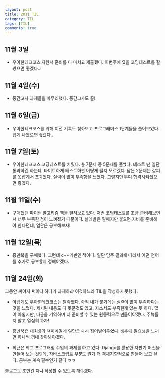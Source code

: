 ```yaml
---
layout: post
title: 2011 TIL
category: TIL
tags: [TIL]
comments: true
---
```


## 11월 3일

- 우아한테크코스 지원서 준비를 다 마치고 제출했다. 이번주에 있을 코딩테스트를 잘 봤으면 좋겠다..!

## 11월 4일(수)

- 중간고사 과제들을 마무리했다. 중간고사도 끝!

## 11월 6일(금)

- 우아한테크코스를 위해 이전 기록도 찾아보고 프로그래머스 1단계들을 풀어보았다. 쉽게 나왔으면 좋겠다..

## 11월 7일(토)

- 우아한테크코스 코딩테스트를 치뤘다. 총 7문제 중 5문제를 풀었다. 테스트 땐 일단 통과하긴 하는데, 타이트하게 테스트하면 어떻게 될지 모르겠다.
  남은 2문제는 갈피를 못잡게서 포기했다. 실력이 많이 부족함을 느꼈다. 그렇지만 부디 합격시켜줬으면 좋겠다.

## 11월 11일(수)

- 구매했던 파이썬 알고리즘 책을 펼쳐보고 있다. 저번 코딩테스트를 조금 준비해보면서 너무 부족한 점이 느껴졌기 때문이다. 설레발은 필패지만 붙으면 자바를 준비해야 한다던데, 일단은 공부해보자!

## 11월 12일(목)

- 종만북을 구매했다. 그런데 c++기반인 책이다. 일단 담주 결과에 따라서 어떤 언어를 추가로 공부할지 정해야겠다.

## 11월 24일(화)

그동안 써야지 써야지 하다가 과제하랴 이것하느라 TIL을 작성하지 못했다.

- 아쉽게도 우아한테크코스는 탈락했다. 아직 내가 붙기에는 실력이 많이 부족하다는 것을 느꼈다. 제시된 내용도 다 못푼것도 있고, 자소서도 부족한게 있는 듯 하다. 많이 아쉽지만, 다음을 기약하며 더 준비할 수 있는 원동력으로 만들어야겠다. 주눅들지 말고 열심히 하자!

- 종만북은 대회용의 책이라길래 일단은 다시 집어넣어두었다. 향후에 필요성을 느끼면 하나씩 꺼내 찾아봐야겠다.

- 최근은 학교 프로그래밍 수업의 과제를 하고 있다. Django를 활용한 자판기 머신을 만들어 보는 것인데, 자바스크립트 부분도 뭔가 더 객체지향적으로 만들어 보고 싶다. 공부는 계속 필수인거 같다 ㅎㅎ

블로그도 조만간 다시 작성할 수 있도록 해야겠다.
